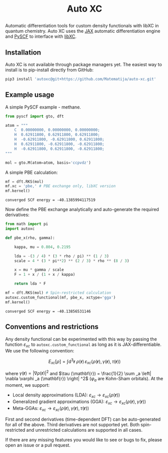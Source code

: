 # <p style="text-align: center;">Auto XC</p>

Automatic differentiation tools for custom density functionals with libXC in quantum chemistry. Auto XC uses the [JAX](https://github.com/google/jax) automatic differentiation engine and [PySCF](https://github.com/pyscf/pyscf) to interface with [libXC](https://gitlab.com/libxc/libxc).

## Installation

Auto XC is not available through package managers yet. The easiest way to install is to pip-install directly from GitHub:

```bash
pip3 install 'autoxc@git+https://github.com/Matematija/auto-xc.git'
```

## Example usage

A simple PySCF example - methane.

```python
from pyscf import gto, dft

atom = """
    C  0.00000000, 0.00000000, 0.00000000;
    H  0.62911800, 0.62911800, 0.62911800;
    H  -0.62911800, -0.62911800, 0.62911800;
    H  0.62911800, -0.62911800, -0.62911800;
    H  -0.62911800, 0.62911800, -0.62911800;
"""

mol = gto.M(atom=atom, basis='ccpvdz')
```

A simple PBE calculation:

```python
mf = dft.RKS(mol)
mf.xc = 'pbe,' # PBE exchange only, libXC version
mf.kernel()
```
```
converged SCF energy = -40.1385994117519
```

Now define the PBE exchange analytically and auto-generate the required derivatives:

```python
from math import pi
import autoxc

def pbe_x(rho, gamma):

    kappa, mu = 0.804, 0.2195

    lda = -(3 / 4) * (3 * rho / pi) ** (1 / 3)
    scale = 4 * (3 * pi**2) ** (2 / 3) * rho ** (8 / 3)

    x = mu * gamma / scale
    F = 1 + x / (1 + x / kappa)

    return lda * F

mf = dft.RKS(mol) # Spin-restricted calculation
autoxc.custom_functional(mf, pbe_x, xctype='gga')
mf.kernel()
```
```
converged SCF energy = -40.13856531146
```

## Conventions and restrictions

Any density functional can be experimented with this way by passing the function $\varepsilon _{xc}$ to `autoxc.custom_functional` as long as it is JAX-differentiable. We use the following convention:

$$
E_{xc} \left[ \rho \right] = \int \text{d} ^3 \mathbf{r} \; \rho(\mathbf{r}) \, \varepsilon_{xc}\left( \rho(\mathbf{r}), \gamma (\mathbf{r}), \tau (\mathbf{r}) \right) 
$$

where $\gamma (\mathbf{r}) = \left| \nabla \rho (\mathbf{r}) \right| ^2$ and $\tau (\mathbf{r}) = \frac{1}{2} \sum _a \left| \nabla \varphi _a (\mathbf{r}) \right| ^2$ ($\varphi _a$ are Kohn-Sham orbitals). At the moment, we support:
* Local density approximations (LDA): $\varepsilon _{xc} \longrightarrow \varepsilon _{xc} \left( \rho (\mathbf{r}) \right)$
* Generalized gradient approximations (GGA): $\varepsilon _{xc} \longrightarrow \varepsilon _{xc} \left( \rho (\mathbf{r}), \gamma (\mathbf{r}) \right)$
* Meta-GGAs: $\varepsilon _{xc} \longrightarrow \varepsilon _{xc} \left( \rho (\mathbf{r}), \gamma (\mathbf{r}), \tau (\mathbf{r}) \right)$

First and second derivatives (time-dependent DFT) can be auto-generated for all of the above. Third derivatives are not supported yet. Both spin-restricted and unrestricted calculations are supported in all cases.

If there are any missing features you would like to see or bugs to fix, please open an issue or a pull request.